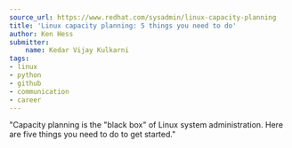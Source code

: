 ```yaml
---
source_url: https://www.redhat.com/sysadmin/linux-capacity-planning
title: 'Linux capacity planning: 5 things you need to do'
author: Ken Hess
submitter:
    name: Kedar Vijay Kulkarni
tags:
- linux
- python
- github
- communication
- career
---
```


"Capacity planning is the \"black box\" of Linux system administration. Here are five things you need to do to get started." 
